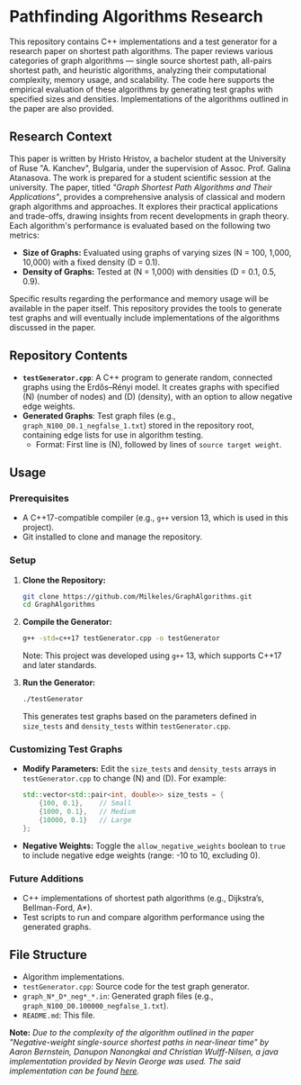 # Pathfinding Algorithms Research

This repository contains C++ implementations and a test generator for a research paper on shortest path algorithms. The paper reviews various categories of graph algorithms — single source shortest path, all-pairs shortest path, and heuristic algorithms, analyzing their computational complexity, memory usage, and scalability. The code here supports the empirical evaluation of these algorithms by generating test graphs with specified sizes and densities. Implementations of the algorithms outlined in the paper are also provided.

## Research Context

This paper is written by Hristo Hristov, a bachelor student at the University of Ruse "A. Kanchev", Bulgaria, under the supervision of Assoc. Prof. Galina Atanasova. The work is prepared for a student scientific session at the university. The paper, titled *"Graph Shortest Path Algorithms and Their Applications"*, provides a comprehensive analysis of classical and modern graph algorithms and approaches. It explores their practical applications and trade-offs, drawing insights from recent developments in graph theory. Each algorithm's performance is evaluated based on the following two metrics:

- **Size of Graphs:** Evaluated using graphs of varying sizes (N = 100, 1,000, 10,000) with a fixed density (D = 0.1).
- **Density of Graphs:** Tested at (N = 1,000) with densities (D = 0.1, 0.5, 0.9).

Specific results regarding the performance and memory usage will be available in the paper itself.
This repository provides the tools to generate test graphs and will eventually include implementations of the algorithms discussed in the paper.

## Repository Contents

- **`testGenerator.cpp`**: A C++ program to generate random, connected graphs using the Erdős–Rényi model. It creates graphs with specified (N) (number of nodes) and (D) (density), with an option to allow negative edge weights.
- **Generated Graphs**: Test graph files (e.g., `graph_N100_D0.1_negfalse_1.txt`) stored in the repository root, containing edge lists for use in algorithm testing.
  - Format: First line is (N), followed by lines of `source target weight`.

## Usage

### Prerequisites

- A C++17-compatible compiler (e.g., `g++` version 13, which is used in this project).
- Git installed to clone and manage the repository.

### Setup

1. **Clone the Repository:**

   ```bash
   git clone https://github.com/Milkeles/GraphAlgorithms.git
   cd GraphAlgorithms
   ```

2. **Compile the Generator:**

   ```bash
   g++ -std=c++17 testGenerator.cpp -o testGenerator
   ```

   Note: This project was developed using `g++` 13, which supports C++17 and later standards.

3. **Run the Generator:**

   ```bash
   ./testGenerator
   ```

   This generates test graphs based on the parameters defined in `size_tests` and `density_tests` within `testGenerator.cpp`.

### Customizing Test Graphs

- **Modify Parameters:** Edit the `size_tests` and `density_tests` arrays in `testGenerator.cpp` to change (N) and (D). For example:

  ```cpp
  std::vector<std::pair<int, double>> size_tests = {
      {100, 0.1},    // Small
      {1000, 0.1},   // Medium
      {10000, 0.1}   // Large
  };
  ```
- **Negative Weights:** Toggle the `allow_negative_weights` boolean to `true` to include negative edge weights (range: -10 to 10, excluding 0).

### Future Additions

- C++ implementations of shortest path algorithms (e.g., Dijkstra’s, Bellman-Ford, A*).
- Test scripts to run and compare algorithm performance using the generated graphs.

## File Structure
- Algorithm implementations.
- `testGenerator.cpp`: Source code for the test graph generator.
- `graph_N*_D*_neg*_*.in`: Generated graph files (e.g., `graph_N100_D0.100000_negfalse_1.txt`).
- `README.md`: This file.

**Note:** *Due to the complexity of the algorithm outlined in the paper "Negative-weight single-source shortest paths in near-linear time" by Aaron Bernstein, Danupon Nanongkai and Christian Wulff-Nilsen, a java implementation provided by Nevin George was used. The said implementation can be found [here](https://github.com/nevingeorge/Negative-Weight-SSSP).*
